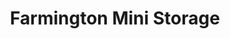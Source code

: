 ---
title: "Farmington Mini Storage"
url: /farmington/farmington-mini-storage/
shop: storage rental
---